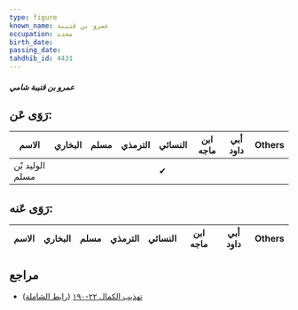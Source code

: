 ```yaml
---
type: figure
known_name: عمرو بن قتيبة
occupation: محدث
birth_date:
passing_date:
tahdhib_id: 4431
---
```

##### عمرو بن قتيبة شامي

## رَوَى عَن:
| الاسم           | البخاري | مسلم | الترمذي | النسائي | ابن ماجه | أبي داود | Others |
| --------------- | ------- | ---- | ------- | ------- | -------- | -------- | ------ |
| الوليد بْن مسلم |         |      |         | ✔       |          |          |        |
## رَوَى عَنه:
| الاسم | البخاري | مسلم | الترمذي | النسائي | ابن ماجه | أبي داود | Others |
| ----- | ------- | ---- | ------- | ------- | -------- | -------- | ------ |
## مراجع
- [تهذيب الكمال ٢٢-١٩٠](obsidian://open?vault=Tahdhib-al-Kamal&file=Figures/٤٤٣١-عمرو%20بن%20قتيبة%20شامي) ([رابط الشاملة](https://shamela.ws/book/3722/11443))
